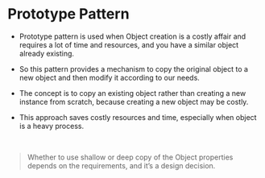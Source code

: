 # Prototype Pattern 

- Prototype pattern is used when Object creation is a costly affair and requires a lot of time and resources, and you have a similar object already existing.

- So this pattern provides a mechanism to copy the original object to a new object and then modify it according to our needs.


- The concept is to copy an existing object rather than creating a new instance from scratch, because creating a new object may be costly.

- This approach saves costly resources and time, especially when object is a heavy process.

<br /> 

> Whether to use shallow or deep copy of the Object properties depends on the requirements, and it’s a design decision.
